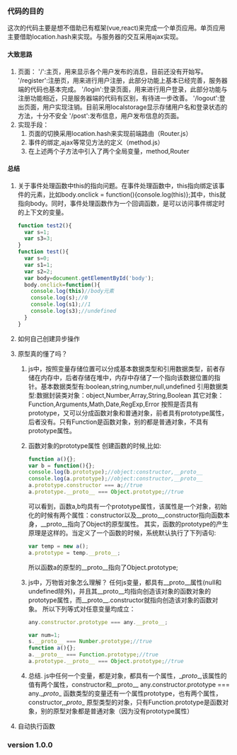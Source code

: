 ### 代码的目的
这次的代码主要是想不借助已有框架(vue,react)来完成一个单页应用。单页应用主要借助location.hash来实现。与服务器的交互采用ajax实现。
#### 大致思路
1. 页面：
   '/':主页，用来显示各个用户发布的消息，目前还没有开始写。
   '/register':注册页，用来进行用户注册，此部分功能上基本已经完善，服务器端的代码也基本完成。
   '/login':登录页面，用来进行用户登录，此部分功能与注册功能相近，只是服务器端的代码有区别，有待进一步改善。
   '/logout':登出页面，用户实现注销。目前采用localstorage显示存储用户名和登录状态的方法，十分不安全
   '/post':发布信息，用户发布信息的页面。
2. 实现手段：
   1. 页面的切换采用location.hash来实现前端路由（Router.js）
   2. 事件的绑定,ajax等常见方法的定义（method.js）
   3. 在上述两个子方法中引入了两个全局变量，method,Router

#### 总结
1. 关于事件处理函数中this的指向问题。在事件处理函数中，this指向绑定该事件的元素，比如body.onclick = function(){console.log(this)};其中，this就指向body。同时，事件处理函数作为一个回调函数，是可以访问事件绑定时的上下文的变量。

    ```js
    function test2(){
      var s=1;
      var s3=3;
    }
    function test(){
      var s=0;
      var s1=1;
      var s2=2;
      var body=document.getElementById('body');
      body.onclick=function(){
        console.log(this)//body元素
        console.log(s);//0
        console.log(s1);//1
        console.log(s3);//undefined
      }
    }
    ```

2. 如何自己创建异步操作
3. 原型真的懂了吗？
     1. js中，按照变量存储位置可以分成基本数据类型和引用数据类型，前者存储在内存中，后者存储在堆中，内存中存储了一个指向该数据位置的指针。基本数据类型有:boolean,string,number,null,undefined
         引用数据类型:数据封装类对象：object,Number,Array,String,Boolean
                     其它对象：Function,Arguments,Math,Date,RegExp,Error
        按照是否具有prototype，又可以分成函数对象和普通对象，前者具有prototype属性，后者没有。只有Function是函数对象，别的都是普通对象，不具有prototype属性。
     2. 函数对象的prototype属性
        创建函数的时候,比如:

        ```js
        function a(){};
        var b = function(){};
        console.log(b.prototype);//object:constructor,__proto__
        console.log(a.prototype);//object:constructor,__proto__
        a.prototype.constructor === a;//true
        a.prototype.__proto__ === Object.prototype;//true
        ```

        可以看到，函数a,b均具有一个prototype属性，该属性是一个对象，初始化的时候有两个属性：constructor以及__proto__,constructor指向函数本身，\__proto__指向了Object的原型属性。
        其实，函数的prototype的产生原理是这样的。当定义了一个函数的时候，系统默认执行了下列语句:

        ```js
        var temp = new a();
        a.prototype = temp.__proto__;
        ```

        所以函数a的原型的__proto__指向了Object.prototype;

     3. js中，万物皆对象怎么理解？
        任何js变量，都具有__proto__属性(null和undefined除外)，并且其__proto__均指向创造该对象的函数对象的prototype属性，而__proto__.constructor就指向创造该对象的函数对象。
        所以下列等式对任意变量均成立：

        ```js
        any.constructor.prototype === any.__proto__;
        ```

        ```js
        var num=1;
        s.__proto__ === Number.prototype;//true
        function a(){};
        a.__proto__ === Function.prototype;//true
        a.prototype.__proto__ === Object.prototype;//true
        ```

     4. 总结.
     js中任何一个变量，都是对象，都具有一个属性，\__proto__,该属性的值有两个属性，constructor和__proto__
     any.constructor.prototype === any.\__proto__
     函数类型的变量还有一个属性prototype，也有两个属性，constructor,\__proto__
     原型类型的对象，只有Function.prototype是函数对象，别的原型对象都是普通对象（因为没有prototype属性）
5. 自动执行函数


### version 1.0.0

